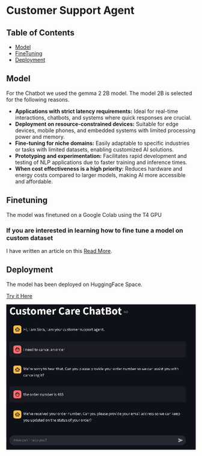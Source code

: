 # Customer Support Agent

## Table of Contents

- [Model](#model)
- [FineTuning](#finetuning)
- [Deployment](#deployment)

## Model
For the Chatbot we used the gemma 2 2B model.
The model 2B is selected for the following reasons.
* **Applications with strict latency requirements:**
    Ideal for real-time interactions, chatbots, and systems where quick responses are crucial.
* **Deployment on resource-constrained devices:**
    Suitable for edge devices, mobile phones, and embedded systems with limited processing power and memory.
* **Fine-tuning for niche domains:**
    Easily adaptable to specific industries or tasks with limited datasets, enabling customized AI solutions.
* **Prototyping and experimentation:**
    Facilitates rapid development and testing of NLP applications due to faster training and inference times.
* **When cost effectiveness is a high priority:**
    Reduces hardware and energy costs compared to larger models, making AI more accessible and affordable.


## Finetuning
The model was finetuned on a Google Colab using the T4 GPU
### If you are interested in learning how to fine tune a model on custom dataset

I have written an article on this  [Read More](https://medium.com/@makewithrex/fine-tuning-a-llm-model-for-beginners-a16614a68d01).

## Deployment
The model has been deployed on HuggingFace Space.
 
[Try it Here](https://huggingface.co/spaces/Prajjwalng/customercare)


![image](./images/Chatbot1.JPG)
